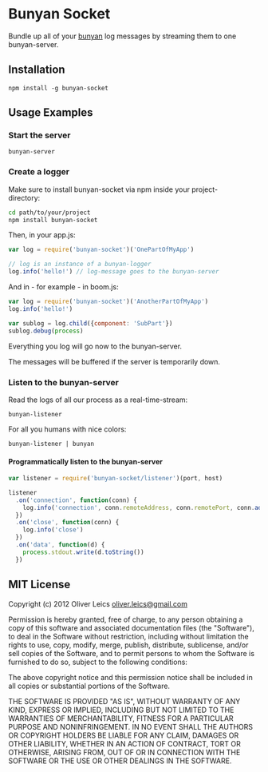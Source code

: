 
Bunyan Socket
=============

Bundle up all of your [bunyan](https://github.com/trentm/node-bunyan) log messages by streaming them to one bunyan-server.

Installation
------------

``npm install -g bunyan-socket``

Usage Examples
--------------

### Start the server

``bunyan-server``

### Create a logger

Make sure to install bunyan-socket via npm inside your project-  
directory:
```sh
cd path/to/your/project
npm install bunyan-socket
```

Then, in your app.js:

```js
var log = require('bunyan-socket')('OnePartOfMyApp')

// log is an instance of a bunyan-logger
log.info('hello!') // log-message goes to the bunyan-server
```

And in - for example - in boom.js:

```js
var log = require('bunyan-socket')('AnotherPartOfMyApp')
log.info('hello!')

var sublog = log.child({component: 'SubPart'})
sublog.debug(process)
```

Everything you log will go now to the bunyan-server.

The messages will be buffered if the server is temporarily down.

### Listen to the bunyan-server

Read the logs of all our process as a real-time-stream:

``bunyan-listener``

For all you humans with nice colors:

``bunyan-listener | bunyan``

#### Programmatically listen to the bunyan-server

```js
var listener = require('bunyan-socket/listener')(port, host)

listener
  .on('connection', function(conn) {
    log.info('connection', conn.remoteAddress, conn.remotePort, conn.address())
  })
  .on('close', function(conn) {
    log.info('close')
  })
  .on('data', function(d) {
    process.stdout.write(d.toString())
  })
```

MIT License
-----------

Copyright (c) 2012 Oliver Leics <oliver.leics@gmail.com>

Permission is hereby granted, free of charge, to any person obtaining a copy of this software and associated documentation files (the "Software"), to deal in the Software without restriction, including without limitation the rights to use, copy, modify, merge, publish, distribute, sublicense, and/or sell copies of the Software, and to permit persons to whom the Software is furnished to do so, subject to the following conditions:

The above copyright notice and this permission notice shall be included in all copies or substantial portions of the Software.

THE SOFTWARE IS PROVIDED "AS IS", WITHOUT WARRANTY OF ANY KIND, EXPRESS OR IMPLIED, INCLUDING BUT NOT LIMITED TO THE WARRANTIES OF MERCHANTABILITY, FITNESS FOR A PARTICULAR PURPOSE AND NONINFRINGEMENT. IN NO EVENT SHALL THE AUTHORS OR COPYRIGHT HOLDERS BE LIABLE FOR ANY CLAIM, DAMAGES OR OTHER LIABILITY, WHETHER IN AN ACTION OF CONTRACT, TORT OR OTHERWISE, ARISING FROM, OUT OF OR IN CONNECTION WITH THE SOFTWARE OR THE USE OR OTHER DEALINGS IN THE SOFTWARE.
